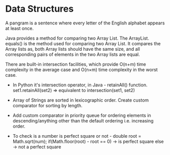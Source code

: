 # Data Structures


A pangram is a sentence where every letter of the English alphabet appears at least once.

Java provides a method for comparing two Array List. The ArrayList. equals() is the method used for comparing two Array List. It compares the Array lists as, both Array lists should have the same size, and all corresponding pairs of elements in the two Array lists are equal.

There are built-in intersection facilities, which provide O(n+m) time complexity in the average case and O(n×m) time complexity in the worst case.
- In Python it's intersection operator, in Java - retainAll() function.
set1.retainAll(set2) => equivalent to intersection(set1, set2) 


- Array of Strings are sorted in lexicographic order. Create custom comparator for sorting by length.

- Add custom comparator in priority queue for ordering elements in descending/anything other than the default ordering i.e. increasing order.

- To check is a number is perfect square or not -
	double root = Math.sqrt(num);
	if(Math.floor(root) - root == 0)  -> is perfect square
	else 							  -> not a perfect square 